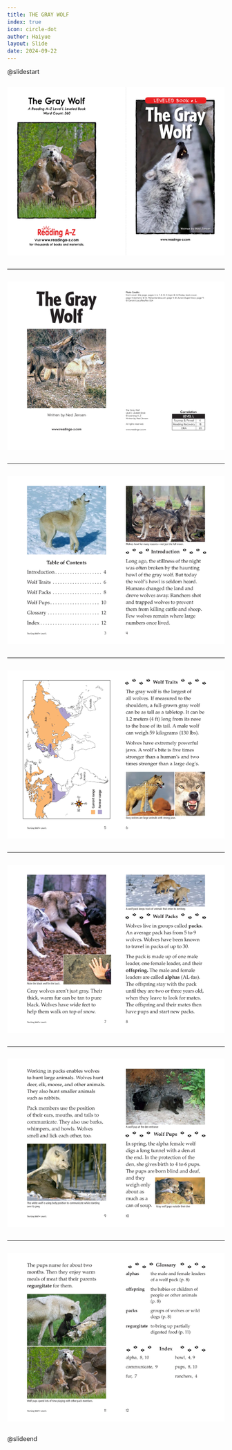 ```yaml
---
title: THE GRAY WOLF
index: true
icon: circle-dot
author: Haiyue
layout: Slide
date: 2024-09-22
---
```

 
@slidestart

<div style="display:flex">
<div style="flex:1">

![](https://raw.githubusercontent.com/yclord/reading/refs/heads/master/english/Level-L/THE%20GRAY%20WOLF/001.webp)
</div>
<div style="flex:1">

![](https://raw.githubusercontent.com/yclord/reading/refs/heads/master/english/Level-L/THE%20GRAY%20WOLF/002.webp)
</div>
</div>

---

<div style="display:flex">
<div style="flex:1">

![](https://raw.githubusercontent.com/yclord/reading/refs/heads/master/english/Level-L/THE%20GRAY%20WOLF/003.webp)
</div>
<div style="flex:1">

![](https://raw.githubusercontent.com/yclord/reading/refs/heads/master/english/Level-L/THE%20GRAY%20WOLF/004.webp)
</div>
</div>

---

<div style="display:flex">
<div style="flex:1">

![](https://raw.githubusercontent.com/yclord/reading/refs/heads/master/english/Level-L/THE%20GRAY%20WOLF/005.webp)
</div>
<div style="flex:1">

![](https://raw.githubusercontent.com/yclord/reading/refs/heads/master/english/Level-L/THE%20GRAY%20WOLF/006.webp)
</div>
</div>

---

<div style="display:flex">
<div style="flex:1">

![](https://raw.githubusercontent.com/yclord/reading/refs/heads/master/english/Level-L/THE%20GRAY%20WOLF/007.webp)
</div>
<div style="flex:1">

![](https://raw.githubusercontent.com/yclord/reading/refs/heads/master/english/Level-L/THE%20GRAY%20WOLF/008.webp)
</div>
</div>

---

<div style="display:flex">
<div style="flex:1">

![](https://raw.githubusercontent.com/yclord/reading/refs/heads/master/english/Level-L/THE%20GRAY%20WOLF/009.webp)
</div>
<div style="flex:1">

![](https://raw.githubusercontent.com/yclord/reading/refs/heads/master/english/Level-L/THE%20GRAY%20WOLF/010.webp)
</div>
</div>

---

<div style="display:flex">
<div style="flex:1">

![](https://raw.githubusercontent.com/yclord/reading/refs/heads/master/english/Level-L/THE%20GRAY%20WOLF/011.webp)
</div>
<div style="flex:1">

![](https://raw.githubusercontent.com/yclord/reading/refs/heads/master/english/Level-L/THE%20GRAY%20WOLF/012.webp)
</div>
</div>

---

<div style="display:flex">
<div style="flex:1">

![](https://raw.githubusercontent.com/yclord/reading/refs/heads/master/english/Level-L/THE%20GRAY%20WOLF/013.webp)
</div>
<div style="flex:1">

![](https://raw.githubusercontent.com/yclord/reading/refs/heads/master/english/Level-L/THE%20GRAY%20WOLF/014.webp)
</div>
</div>

@slideend